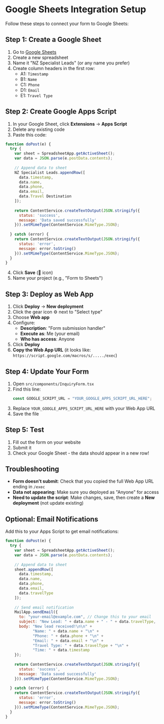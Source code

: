 # Google Sheets Integration Setup

Follow these steps to connect your form to Google Sheets:

## Step 1: Create a Google Sheet

1. Go to [Google Sheets](https://sheets.google.com)
2. Create a new spreadsheet
3. Name it "NZ Specialist Leads" (or any name you prefer)
4. Create column headers in the first row:
   - A1: `Timestamp`
   - B1: `Name`
   - C1: `Phone`
   - D1: `Email`
   - E1: `Travel Type`

## Step 2: Create Google Apps Script

1. In your Google Sheet, click **Extensions** → **Apps Script**
2. Delete any existing code
3. Paste this code:

```javascript
function doPost(e) {
  try {
    var sheet = SpreadsheetApp.getActiveSheet();
    var data = JSON.parse(e.postData.contents);
    
    // Append data to sheet
    NZ Specialist Leads.appendRow([
      data.timestamp,
      data.name,
      data.phone,
      data.email,
      data.Travel Destination
    ]);
    
    return ContentService.createTextOutput(JSON.stringify({
      status: 'success',
      message: 'Data saved successfully'
    })).setMimeType(ContentService.MimeType.JSON);
    
  } catch (error) {
    return ContentService.createTextOutput(JSON.stringify({
      status: 'error',
      message: error.toString()
    })).setMimeType(ContentService.MimeType.JSON);
  }
}
```

4. Click **Save** (💾 icon)
5. Name your project (e.g., "Form to Sheets")

## Step 3: Deploy as Web App

1. Click **Deploy** → **New deployment**
2. Click the gear icon ⚙️ next to "Select type"
3. Choose **Web app**
4. Configure:
   - **Description**: "Form submission handler"
   - **Execute as**: Me (your email)
   - **Who has access**: Anyone
5. Click **Deploy**
6. **Copy the Web App URL** (it looks like: `https://script.google.com/macros/s/...../exec`)

## Step 4: Update Your Form

1. Open `src/components/InquiryForm.tsx`
2. Find this line:
   ```typescript
   const GOOGLE_SCRIPT_URL = "YOUR_GOOGLE_APPS_SCRIPT_URL_HERE";
   ```
3. Replace `YOUR_GOOGLE_APPS_SCRIPT_URL_HERE` with your Web App URL
4. Save the file

## Step 5: Test

1. Fill out the form on your website
2. Submit it
3. Check your Google Sheet - the data should appear in a new row!

## Troubleshooting

- **Form doesn't submit**: Check that you copied the full Web App URL ending in `/exec`
- **Data not appearing**: Make sure you deployed as "Anyone" for access
- **Need to update the script**: Make changes, save, then create a **New deployment** (not update existing)

## Optional: Email Notifications

Add this to your Apps Script to get email notifications:

```javascript
function doPost(e) {
  try {
    var sheet = SpreadsheetApp.getActiveSheet();
    var data = JSON.parse(e.postData.contents);
    
    // Append data to sheet
    sheet.appendRow([
      data.timestamp,
      data.name,
      data.phone,
      data.email,
      data.travelType
    ]);
    
    // Send email notification
    MailApp.sendEmail({
      to: "your-email@example.com", // Change this to your email
      subject: "New Lead: " + data.name + " - " + data.travelType,
      body: "New lead received!\n\n" +
            "Name: " + data.name + "\n" +
            "Phone: " + data.phone + "\n" +
            "Email: " + data.email + "\n" +
            "Travel Type: " + data.travelType + "\n" +
            "Time: " + data.timestamp
    });
    
    return ContentService.createTextOutput(JSON.stringify({
      status: 'success',
      message: 'Data saved successfully'
    })).setMimeType(ContentService.MimeType.JSON);
    
  } catch (error) {
    return ContentService.createTextOutput(JSON.stringify({
      status: 'error',
      message: error.toString()
    })).setMimeType(ContentService.MimeType.JSON);
  }
}
```
